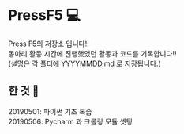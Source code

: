 # PressF5 :computer:
Press F5의 저장소 입니다!!  
동아리 활동 시간에 진행했었던 활동과 코드를 기록합니다!!  
(설명은 각 폴더에 YYYYMMDD.md 로 저장됩니다.)
##  한 것 :page_with_curl:
20190501: 파이썬 기초 복습  
20190506: Pycharm 과 크롤링 모듈 셋팅
